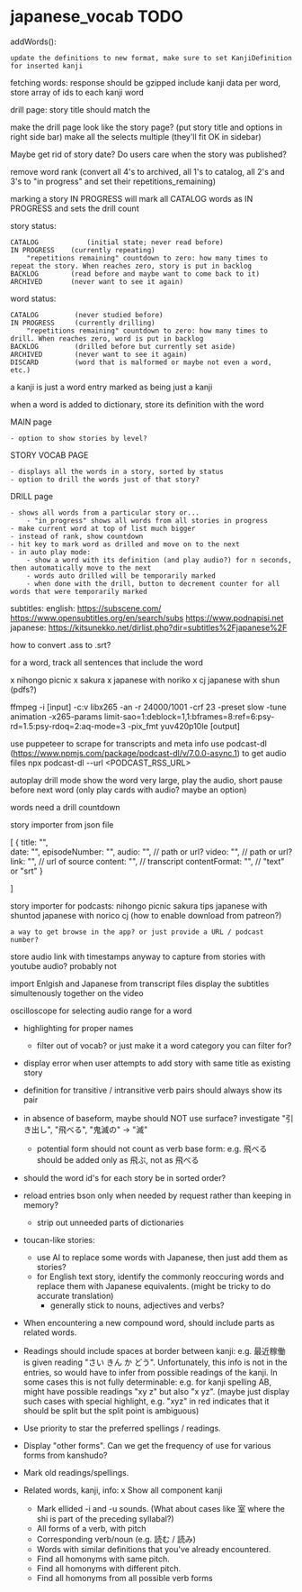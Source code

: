 # japanese_vocab TODO

addWords():

    update the definitions to new format, make sure to set KanjiDefinition for inserted kanji

fetching words:
    response should be gzipped
    include kanji data
        per word, store array of ids to each kanji word

drill page:
    story title should match the 
    
make the drill page look like the story page? (put story title and options in right side bar)
    make all the selects multiple (they'll fit OK in sidebar)

Maybe get rid of story date? Do users care when the story was published?

remove word rank (convert all 4's to archived, all 1's to catalog, all 2's and 3's to "in progress" and set their repetitions_remaining)


marking a story IN PROGRESS will mark all CATALOG words as IN PROGRESS and sets the drill count


story status:

    CATALOG            (initial state; never read before)
    IN PROGRESS    (currently repeating)
        "repetitions remaining" countdown to zero: how many times to repeat the story. When reaches zero, story is put in backlog
    BACKLOG        (read before and maybe want to come back to it)
    ARCHIVED       (never want to see it again)

word status:

    CATALOG         (never studied before)
    IN PROGRESS     (currently drilling)
        "repetitions remaining" countdown to zero: how many times to drill. When reaches zero, word is put in backlog
    BACKLOG         (drilled before but currently set aside)
    ARCHIVED        (never want to see it again)
    DISCARD         (word that is malformed or maybe not even a word, etc.)

a kanji is just a word entry marked as being just a kanji

when a word is added to dictionary, store its definition with the word

MAIN page

    - option to show stories by level?

STORY VOCAB PAGE

    - displays all the words in a story, sorted by status
    - option to drill the words just of that story?

DRILL page

    - shows all words from a particular story or...
        - "in_progress" shows all words from all stories in progress
    - make current word at top of list much bigger
    - instead of rank, show countdown
    - hit key to mark word as drilled and move on to the next
    - in auto play mode:
        - show a word with its definition (and play audio?) for n seconds, then automatically move to the next
        - words auto drilled will be temporarily marked
        - when done with the drill, button to decrement counter for all words that were temporarily marked


subtitles: 
    english: https://subscene.com/   https://www.opensubtitles.org/en/search/subs   https://www.podnapisi.net
    japanese: https://kitsunekko.net/dirlist.php?dir=subtitles%2Fjapanese%2F 

how to convert .ass to .srt?

for a word, track all sentences that include the word

x nihongo picnic
x sakura
x japanese with noriko
x cj
japanese with shun (pdfs?)


ffmpeg -i [input] -c:v libx265 -an -r 24000/1001 -crf 23 -preset slow -tune animation -x265-params limit-sao=1:deblock=1,1:bframes=8:ref=6:psy-rd=1.5:psy-rdoq=2:aq-mode=3 -pix_fmt yuv420p10le [output]



use puppeteer to scrape for transcripts and meta info
use podcast-dl (https://www.npmjs.com/package/podcast-dl/v/7.0.0-async.1) to get audio files
    npx podcast-dl --url <PODCAST_RSS_URL>

autoplay drill mode
    show the word very large, play the audio, short pause before next word
        (only play cards with audio? maybe an option)

words need a drill countdown

story importer from json file

[
    {
        title: "",   
        date: "",
        episodeNumber: "",
        audio: "",   // path or url?
        video: "",   // path or url?
        link: "",    // url of source
        content: "",  // transcript
        contentFormat: "",  // "text" or "srt"
    }

]

story importer for podcasts:
    nihongo picnic
    sakura tips
    japanese with shuntod
    japanese with norico
    cj (how to enable download from patreon?)

    a way to get browse in the app? or just provide a URL / podcast number?

store audio link with timestamps
    anyway to capture from stories with youtube audio? probably not

import Enlgish and Japanese from transcript files
    display the subtitles simultenously together on the video

oscilloscope for selecting audio range for a word

<audio id="audio" src="test.mp3"></audio>
<script type="text/javascript">
    var context = new webkitAudioContext;
    var el = document.getElementById('audio');
    var source = context.createMediaElementSource(el);
    source.connect(context.destination);
    el.play();
</script>















- highlighting for proper names
    - filter out of vocab? or just make it a word category you can filter for?

- display error when user attempts to add story with same title as existing story
  
- definition for transitive / intransitive verb pairs should always show its pair

- in absence of baseform, maybe should NOT use surface? investigate "引き出し", "飛べる", "鬼滅の" -> "滅"
    - potential form should not count as verb base form: e.g. 飛べる should be added only as 飛ぶ, not as 飛べる

- should the word id's for each story be in sorted order?

- reload entries bson only when needed by request rather than keeping in memory?
    - strip out unneeded parts of dictionaries

- toucan-like stories:
    - use AI to replace some words with Japanese, then just add them as stories?
    - for English text story, identify the commonly reoccuring words and replace them with Japanese equivalents. (might be tricky to do accurate translation)
        - generally stick to nouns, adjectives and verbs?

- When encountering a new compound word, should include parts as related words.

- Readings should include spaces at border between kanji: e.g. 最近稼働 is given reading "さい きん か どう". Unfortunately, this info is not in the entries, so would have to infer from possible readings of the kanji. In some cases this is not fully determinable: e.g. for kanji spelling AB, might have possible readings "xy z" but also "x yz". (maybe just display such cases with special highlight, e.g. "xyz" in red indicates that it should be split but the split point is ambiguous)
- Use priority to star the preferred spellings / readings.
- Display "other forms". Can we get the frequency of use for various forms from kanshudo?
- Mark old readings/spellings.
- Related words, kanji, info:
    x Show all component kanji
    - Mark ellided -i and -u sounds. (What about cases like 室 where the shi is part of the preceding syllabal?)
    - All forms of a verb, with pitch
    - Corresponding verb/noun (e.g. 読む / 読み)
    - Words with similar definitions that you've already encountered.
    - Find all homonyms with same pitch.
    - Find all homonyms with different pitch.
    - Find all homonyms from all possible verb forms